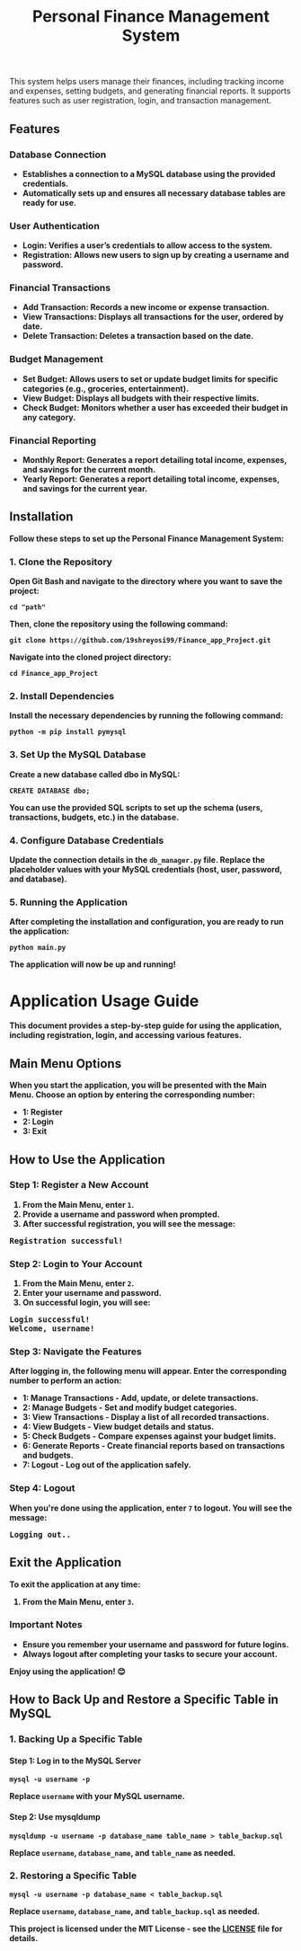 <!DOCTYPE html>
<html lang="en">
<head>
</head>
<body>
  <header>
    <h1>Personal Finance Management System</h1>
  </header>

  <section class="intro">
    <p>This system helps users manage their finances, including tracking income and expenses, setting budgets, and generating financial reports. It supports features such as user registration, login, and transaction management.</p>
  </section>

  <section class="features">
    <h2>Features</h2>
    <div class="feature">
      <h3>Database Connection</h3>
      <ul>
        <li><strong>Establishes a connection to a MySQL database using the provided credentials.</li>
        <li><strong>Automatically sets up and ensures all necessary database tables are ready for use.</li>
      </ul>
   
     
  </div>
    <div class="feature">
      <h3>User Authentication</h3>
      <ul>
        <li><strong>Login:</strong> Verifies a user’s credentials to allow access to the system.</li>
        <li><strong>Registration:</strong> Allows new users to sign up by creating a username and password.</li>
      </ul>
    </div>
    <div class="feature">
      <h3>Financial Transactions</h3>
      <ul>
        <li><strong>Add Transaction:</strong> Records a new income or expense transaction.</li>
        <li><strong>View Transactions:</strong> Displays all transactions for the user, ordered by date.</li>
        <li><strong>Delete Transaction:</strong> Deletes a transaction based on the date.</li>
      </ul>
    </div>
    <div class="feature">
      <h3>Budget Management</h3>
      <ul>
        <li><strong>Set Budget:</strong> Allows users to set or update budget limits for specific categories (e.g., groceries, entertainment).</li>
        <li><strong>View Budget:</strong> Displays all budgets with their respective limits.</li>
        <li><strong>Check Budget:</strong> Monitors whether a user has exceeded their budget in any category.</li>
      </ul>
    </div>
    <div class="feature">
      <h3>Financial Reporting</h3>
      <ul>
        <li><strong>Monthly Report:</strong> Generates a report detailing total income, expenses, and savings for the current month.</li>
        <li><strong>Yearly Report:</strong> Generates a report detailing total income, expenses, and savings for the current year.</li>
      </ul>
    </div>
  </section>

 <section>
  <h2>Installation</h2>
  <p>Follow these steps to set up the Personal Finance Management System:</p>

  <h3>1. Clone the Repository</h3>
  <p>Open Git Bash and navigate to the directory where you want to save the project:</p>
  <pre><code>cd "path"</code></pre>
  <p>Then, clone the repository using the following command:</p>
  <pre><code>git clone https://github.com/19shreyosi99/Finance_app_Project.git</code></pre>
  <p>Navigate into the cloned project directory:</p>
  <pre><code>cd Finance_app_Project</code></pre>

  <h3>2. Install Dependencies</h3>
  <p>Install the necessary dependencies by running the following command:</p>
  <pre><code>python -m pip install pymysql</code></pre>

  <h3>3. Set Up the MySQL Database</h3>
  <p>Create a new database called <strong>dbo</strong> in MySQL:</p>
  <pre><code>CREATE DATABASE dbo;</code></pre>
  <p>You can use the provided SQL scripts to set up the schema (users, transactions, budgets, etc.) in the database.</p>

  <h3>4. Configure Database Credentials</h3>
  <p>Update the connection details in the <code>db_manager.py</code> file. Replace the placeholder values with your MySQL credentials (host, user, password, and database).</p>

  <h3>5. Running the Application</h3>
  <p>After completing the installation and configuration, you are ready to run the application:</p>
  <pre><code>python main.py</code></pre>

  <p>The application will now be up and running!</p>
</section>

  <div class="container">
       <h1>Application Usage Guide</h1>
       <p>This document provides a step-by-step guide for using the application, including registration, login, and accessing various features.</p>

  <h2>Main Menu Options</h2>
        <p>When you start the application, you will be presented with the <strong>Main Menu</strong>. Choose an option by entering the corresponding number:</p>
        <ul>
            <li><strong>1</strong>: Register</li>
            <li><strong>2</strong>: Login</li>
            <li><strong>3</strong>: Exit</li>
        </ul>

  <h2>How to Use the Application</h2>

  <h3>Step 1: Register a New Account</h3>
        <ol>
            <li>From the Main Menu, enter <code>1</code>.</li>
            <li>Provide a <strong>username</strong> and <strong>password</strong> when prompted.</li>
            <li>After successful registration, you will see the message:</li>
        </ol>
        <pre>Registration successful!</pre>

<h3>Step 2: Login to Your Account</h3>
<ol>
    <li>From the Main Menu, enter <code>2</code>.</li>
    <li>Enter your <strong>username</strong> and <strong>password</strong>.</li>
    <li>On successful login, you will see:</li>
</ol>
<pre>Login successful!    
Welcome, username!</pre>

  <h3>Step 3: Navigate the Features</h3>
        <p>After logging in, the following menu will appear. Enter the corresponding number to perform an action:</p>
        <ul>
            <li><strong>1</strong>: Manage Transactions - Add, update, or delete transactions.</li>
            <li><strong>2</strong>: Manage Budgets - Set and modify budget categories.</li>
            <li><strong>3</strong>: View Transactions - Display a list of all recorded transactions.</li>
            <li><strong>4</strong>: View Budgets - View budget details and status.</li>
            <li><strong>5</strong>: Check Budgets - Compare expenses against your budget limits.</li>
            <li><strong>6</strong>: Generate Reports - Create financial reports based on transactions and budgets.</li>
            <li><strong>7</strong>: Logout - Log out of the application safely.</li>
        </ul>

  <h3>Step 4: Logout</h3>
        <p>When you're done using the application, enter <code>7</code> to logout. You will see the message:</p>
        <pre>Logging out..</pre>

  <h2>Exit the Application</h2>
        <p>To exit the application at any time:</p>
        <ol>
            <li>From the Main Menu, enter <code>3</code>.</li>
        </ol>

  <div class="note">
            <h3>Important Notes</h3>
            <ul>
                <li>Ensure you remember your <strong>username</strong> and <strong>password</strong> for future logins.</li>
                <li>Always logout after completing your tasks to secure your account.</li>
            </ul>
        </div>
        <p>Enjoy using the application! 😊</p>
  </div>

  <section class="backup-guide">
    <h2>How to Back Up and Restore a Specific Table in MySQL</h2>
    <h3>1. Backing Up a Specific Table</h3>
    <h4>Step 1: Log in to the MySQL Server</h4>
    <pre><code>mysql -u username -p</code></pre>
    <p>Replace <code>username</code> with your MySQL username.</p>
    <h4>Step 2: Use mysqldump</h4>
    <pre><code>mysqldump -u username -p database_name table_name > table_backup.sql</code></pre>
    <p>Replace <code>username</code>, <code>database_name</code>, and <code>table_name</code> as needed.</p>
    <h3>2. Restoring a Specific Table</h3>
    <pre><code>mysql -u username -p database_name < table_backup.sql</code></pre>
    <p>Replace <code>username</code>, <code>database_name</code>, and <code>table_backup.sql</code> as needed.</p>
  </section>

  <footer>
    <p>This project is licensed under the MIT License - see the <a href="LICENSE">LICENSE</a> file for details.</p>
  </footer>
</body>
</html>
